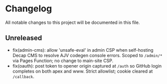 # Changelog

All notable changes to this project will be documented in this file.

## Unreleased

- fix(admin-cms): allow 'unsafe-eval' in admin CSP when self-hosting Decap CMS to resolve AJV codegen console errors. Scoped to `/admin/*` via Pages Function; no change to main-site CSP.
- fix(oauth): post token to opener origin captured at `/auth` so GitHub login completes on both apex and www. Strict allowlist; cookie cleared at `/callback`.
